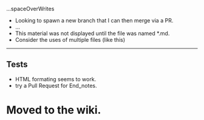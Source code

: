 ...spaceOverWrites

* Looking to spawn a new branch that I can then merge via a PR.
* ...
* This material was not displayed until the file was named *.md.
* Consider the uses of multiple files (like this)

<hr>
<h2> Tests </h2>

* HTML formating seems to work.
* try a Pull Request for End_notes.
# Moved to the wiki.
